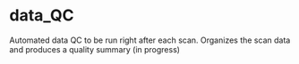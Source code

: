 # data_QC
Automated data QC to be run right after each scan. Organizes the scan data and produces a quality summary (in progress)
